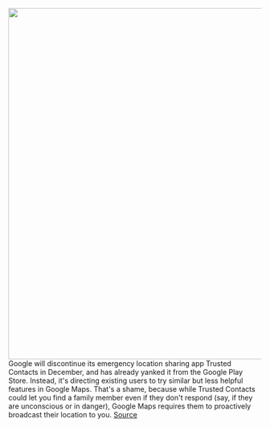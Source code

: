 <img src='https://cdn.vox-cdn.com/thumbor/AMIeMG6DOBwQVih8eYuXmHl96qI=/0x0:1209x696/1200x800/filters:focal(496x292:688x484)/cdn.vox-cdn.com/uploads/chorus_image/image/67651802/ios_trusted_contacts.0.png' width='700px' /><br/>
Google will discontinue its emergency location sharing app Trusted Contacts in December, and has already yanked it from the Google Play Store. Instead, it's directing existing users to try similar but less helpful features in Google Maps. That's a shame, because while Trusted Contacts could let you find a family member even if they don't respond (say, if they are unconscious or in danger), Google Maps requires them to proactively broadcast their location to you.
<a href='https://www.theverge.com/2020/10/18/21520182/google-discontinues-trusted-contacts-maps-emergency-location-sharing'> Source <a/>